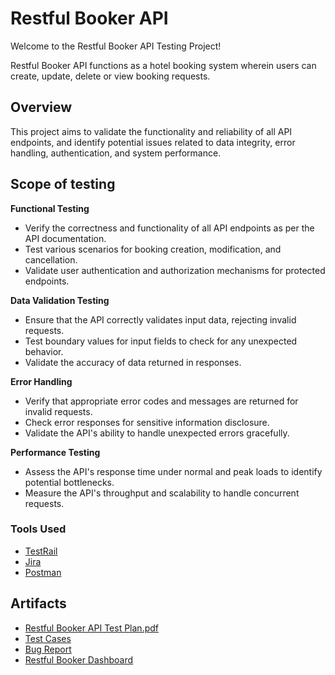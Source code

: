 # Restful Booker API
Welcome to the Restful Booker API Testing Project!  

Restful Booker API functions as a hotel booking system wherein users can create, update, delete or view booking requests.

## Overview
This project aims to validate the functionality and reliability of all API endpoints, and identify potential issues related to data integrity, error handling, authentication, and system performance.

## Scope of testing

**Functional Testing**  
- Verify the correctness and functionality of all API endpoints as per the API documentation.
- Test various scenarios for booking creation, modification, and cancellation.
- Validate user authentication and authorization mechanisms for protected endpoints.

**Data Validation Testing**  
- Ensure that the API correctly validates input data, rejecting invalid requests.
- Test boundary values for input fields to check for any unexpected behavior.
- Validate the accuracy of data returned in responses.

**Error Handling**  
- Verify that appropriate error codes and messages are returned for invalid requests.
- Check error responses for sensitive information disclosure.
- Validate the API's ability to handle unexpected errors gracefully.

**Performance Testing**  
- Assess the API's response time under normal and peak loads to identify potential bottlenecks.
- Measure the API's throughput and scalability to handle concurrent requests.

### Tools Used
- [TestRail](https://www.testrail.com/)
- [Jira](https://www.atlassian.com/software/jira)
- [Postman](https://www.postman.com/)

## Artifacts

- [Restful Booker API Test Plan.pdf](RestfulBookerAPITestPlan.pdf)
- [Test Cases](Sprint-1_TestCases(Jira).csv)
- [Bug Report](https://)
- [Restful Booker Dashboard](RestfulBookerDashboard.pdf)

